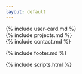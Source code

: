 ```yaml
---
layout: default
---
```


<div class="intro">
  {% include user-card.md %}
</div>

<div class="projects">
  {% include projects.md %}
</div>

<div class="contact">
  {% include contact.md %}
</div>

{% include footer.md %}

{% include scripts.html %}
